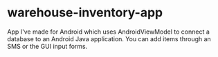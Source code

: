 # warehouse-inventory-app
App I've made for Android which uses AndroidViewModel to connect a database to an Android Java application. You can add items through an SMS or the GUI input forms. 
